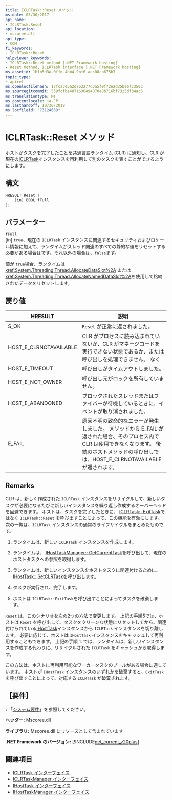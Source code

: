 ```yaml
---
title: ICLRTask::Reset メソッド
ms.date: 03/30/2017
api_name:
- ICLRTask.Reset
api_location:
- mscoree.dll
api_type:
- COM
f1_keywords:
- ICLRTask::Reset
helpviewer_keywords:
- ICLRTask::Reset method [.NET Framework hosting]
- Reset method, ICLRTask interface [.NET Framework hosting]
ms.assetid: 1bfb5d3a-0ffd-4bb4-9bf6-aec00cb675b7
topic_type:
- apiref
ms.openlocfilehash: 17fca3e5a2d763277d3a5f9f72e2d35be6fc350c
ms.sourcegitcommit: 559fcfbe4871636494870a8b716bf7325df34ac5
ms.translationtype: MT
ms.contentlocale: ja-JP
ms.lasthandoff: 10/30/2019
ms.locfileid: "73124639"
---
```

# <a name="iclrtaskreset-method"></a>ICLRTask::Reset メソッド
ホストがタスクを完了したことを共通言語ランタイム (CLR) に通知し、CLR が現在の[ICLRTask](../../../../docs/framework/unmanaged-api/hosting/iclrtask-interface.md)インスタンスを再利用して別のタスクを表すことができるようにします。  
  
## <a name="syntax"></a>構文  
  
```cpp  
HRESULT Reset (  
    [in] BOOL fFull  
);  
```  
  
## <a name="parameters"></a>パラメーター  
 `fFull`  
 [in] `true`、現在の `ICLRTask` インスタンスに関連するセキュリティおよびロケール情報に加えて、ランタイムがスレッド関連のすべての静的な値をリセットする必要がある場合はです。それ以外の場合は、`false`ます。  
  
 値が `true`場合、ランタイムは <xref:System.Threading.Thread.AllocateDataSlot%2A> または <xref:System.Threading.Thread.AllocateNamedDataSlot%2A>を使用して格納されたデータをリセットします。  
  
## <a name="return-value"></a>戻り値  
  
|HRESULT|説明|  
|-------------|-----------------|  
|S_OK|`Reset` が正常に返されました。|  
|HOST_E_CLRNOTAVAILABLE|CLR がプロセスに読み込まれていないか、CLR がマネージコードを実行できない状態であるか、または呼び出しを処理できません。 なく|  
|HOST_E_TIMEOUT|呼び出しがタイムアウトしました。|  
|HOST_E_NOT_OWNER|呼び出し元がロックを所有していません。|  
|HOST_E_ABANDONED|ブロックされたスレッドまたはファイバーが待機しているときに、イベントが取り消されました。|  
|E_FAIL|原因不明の致命的なエラーが発生しました。 メソッドから E_FAIL が返された場合、そのプロセス内で CLR は使用できなくなります。 後続のホストメソッドの呼び出しでは、HOST_E_CLRNOTAVAILABLE が返されます。|  
  
## <a name="remarks"></a>Remarks  
 CLR は、新しく作成された `ICLRTask` インスタンスをリサイクルして、新しいタスクが必要になるたびに新しいインスタンスを繰り返し作成するオーバーヘッドを回避できます。 ホストは、タスクを完了したときに、 [ICLRTask:: ExitTask](../../../../docs/framework/unmanaged-api/hosting/iclrtask-exittask-method.md)ではなく `ICLRTask::Reset` を呼び出すことによって、この機能を有効にします。 次の一覧は、`ICLRTask` インスタンスの通常のライフサイクルをまとめたものです。  
  
1. ランタイムは、新しい `ICLRTask` インスタンスを作成します。  
  
2. ランタイムは、 [IHostTaskManager:: GetCurrentTask](../../../../docs/framework/unmanaged-api/hosting/ihosttaskmanager-getcurrenttask-method.md)を呼び出して、現在のホストタスクへの参照を取得します。  
  
3. ランタイムは、新しいインスタンスをホストタスクに関連付けるために、 [IHostTask:: SetCLRTask](../../../../docs/framework/unmanaged-api/hosting/ihosttask-setclrtask-method.md)を呼び出します。  
  
4. タスクが実行され、完了します。  
  
5. ホストは `ICLRTask::ExitTask`を呼び出すことによってタスクを破棄します。  
  
 `Reset` は、このシナリオを次の2つの方法で変更します。 上記の手順5では、ホストは `Reset` を呼び出して、タスクをクリーンな状態にリセットしてから、関連付けられている[IHostTask](../../../../docs/framework/unmanaged-api/hosting/ihosttask-interface.md)インスタンスから `ICLRTask` インスタンスを切り離します。 必要に応じて、ホストは `IHostTask` インスタンスをキャッシュして再利用することもできます。 上記の手順 1. では、ランタイムは、新しいインスタンスを作成する代わりに、リサイクルされた `ICLRTask` をキャッシュから取得します。  
  
 この方法は、ホストに再利用可能なワーカータスクのプールがある場合に適しています。 ホストが `IHostTask` インスタンスのいずれかを破棄すると、`ExitTask`を呼び出すことによって、対応する `ICLRTask` が破棄されます。  
  
## <a name="requirements"></a>［要件］  
 **:** 「[システム要件](../../../../docs/framework/get-started/system-requirements.md)」を参照してください。  
  
 **ヘッダー:** Mscoree.dll  
  
 **ライブラリ:** Mscoree.dll にリソースとして含まれています  
  
 **.NET Framework のバージョン:** [!INCLUDE[net_current_v20plus](../../../../includes/net-current-v20plus-md.md)]  
  
## <a name="see-also"></a>関連項目

- [ICLRTask インターフェイス](../../../../docs/framework/unmanaged-api/hosting/iclrtask-interface.md)
- [ICLRTaskManager インターフェイス](../../../../docs/framework/unmanaged-api/hosting/iclrtaskmanager-interface.md)
- [IHostTask インターフェイス](../../../../docs/framework/unmanaged-api/hosting/ihosttask-interface.md)
- [IHostTaskManager インターフェイス](../../../../docs/framework/unmanaged-api/hosting/ihosttaskmanager-interface.md)
